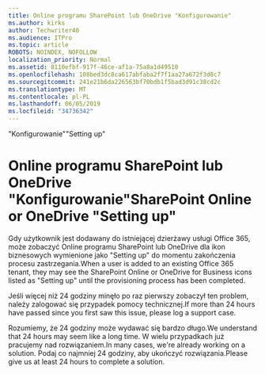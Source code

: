 ```yaml
---
title: Online programu SharePoint lub OneDrive "Konfigurowanie"
ms.author: kirks
author: Techwriter40
ms.audience: ITPro
ms.topic: article
ROBOTS: NOINDEX, NOFOLLOW
localization_priority: Normal
ms.assetid: 8110efbf-917f-46ce-af1a-75a8a1d49510
ms.openlocfilehash: 108bed3dc8ca617abfaba2f7f1aa27a672f3d8c7
ms.sourcegitcommit: 241e21b6da226563bf70bdb1f5bad3d91c38cd2c
ms.translationtype: MT
ms.contentlocale: pl-PL
ms.lasthandoff: 06/05/2019
ms.locfileid: "34736342"
---
```

<span data-ttu-id="6d800-102">"Konfigurowanie"</span><span class="sxs-lookup"><span data-stu-id="6d800-102">"Setting up"</span></span>

# <a name="sharepoint-online-or-onedrive-setting-up"></a><span data-ttu-id="6d800-103">Online programu SharePoint lub OneDrive "Konfigurowanie"</span><span class="sxs-lookup"><span data-stu-id="6d800-103">SharePoint Online or OneDrive "Setting up"</span></span>

<span data-ttu-id="6d800-104">Gdy użytkownik jest dodawany do istniejącej dzierżawy usługi Office 365, może zobaczyć Online programu SharePoint lub OneDrive dla ikon biznesowych wymienione jako "Setting up" do momentu zakończenia procesu zastrzegania.</span><span class="sxs-lookup"><span data-stu-id="6d800-104">When a user is added to an existing Office 365 tenant, they may see the SharePoint Online or OneDrive for Business icons listed as "Setting up" until the provisioning process has been completed.</span></span>

<span data-ttu-id="6d800-105">Jeśli więcej niż 24 godziny minęło po raz pierwszy zobaczył ten problem, należy zalogować się przypadek pomocy technicznej.</span><span class="sxs-lookup"><span data-stu-id="6d800-105">If more than 24 hours have passed since you first saw this issue, please log a support case.</span></span>

<span data-ttu-id="6d800-106">Rozumiemy, że 24 godziny może wydawać się bardzo długo.</span><span class="sxs-lookup"><span data-stu-id="6d800-106">We understand that 24 hours may seem like a long time.</span></span> <span data-ttu-id="6d800-107">W wielu przypadkach już pracujemy nad rozwiązaniem.</span><span class="sxs-lookup"><span data-stu-id="6d800-107">In many cases, we're already working on a solution.</span></span> <span data-ttu-id="6d800-108">Podaj co najmniej 24 godziny, aby ukończyć rozwiązania.</span><span class="sxs-lookup"><span data-stu-id="6d800-108">Please give us at least 24 hours to complete a solution.</span></span>

